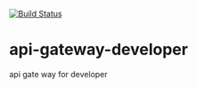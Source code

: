 [![Build Status](https://travis-ci.org/umasuo/api-gateway-developer.svg?branch=master)](https://travis-ci.org/umasuo/api-gateway-developer)
# api-gateway-developer
api gate way for developer
